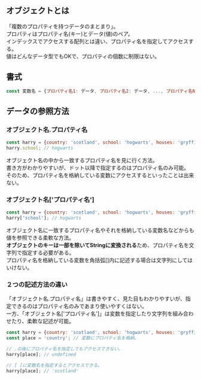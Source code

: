 ## オブジェクトとは
「複数のプロパティを持つデータのまとまり」。  
プロパティはプロパティ名(キー)とデータ(値)のペア。  
インデックスでアクセスする配列とは違い、プロパティ名を指定してアクセスする。  
値はどんなデータ型でもOKで、プロパティの個数に制限はない。

## 書式
```javascript
const 変数名 = {プロパティ名1: データ, プロパティ名2: データ, ..., プロパティ名N: データ}

```

## データの参照方法
### オブジェクト名.プロパティ名
```javascript
const harry = {country: 'scotland', school: 'hogwarts', houses: 'gryffindor'};
harry.school; // hogwarts
```
オブジェクト名の中から一致するプロパティ名を見に行く方法。  
書き方がわかりやすいが、ドット以降で指定するのはプロパティ名のみ可能。  
そのため、プロパティ名を格納している変数にアクセスするといったことは出来ない。

### オブジェクト名['プロパティ名']
```javascript
const harry = {country: 'scotland', school: 'hogwarts', houses: 'gryffindor'};
harry['school']; // hogwarts
```
オブジェクト名に一致するプロパティ名やそれを格納している変数名などからも値を参照できる柔軟な方法。  
**オブジェクトのキーは一部を除いてStringに変換される**ため、プロパティ名を文字列で指定する必要がある。  
プロパティ名を格納している変数を角括弧[]内に記述する場合は文字列にしてはいけない。

### ２つの記述方法の違い
「オブジェクト名.プロパティ名」は書きやすく、見た目もわかりやすいが、指定できるのはプロパティ名のみであまり使いやすくはない。  
一方、「オブジェクト名['プロパティ名']」は変数を指定したり文字列を組み合わせたり、柔軟な記述が可能。  
```javascript
const harry = {country: 'scotland', school: 'hogwarts', houses: 'gryffindor'};
const place = 'country'; // 変数にプロパティ名を格納。

// .の後にプロパティ名を指定してもアクセスできない。
harry[place]; // undefined

// [ ]に変数名を指定するとアクセスできる。
harry[place]; // 'scotland'
```
